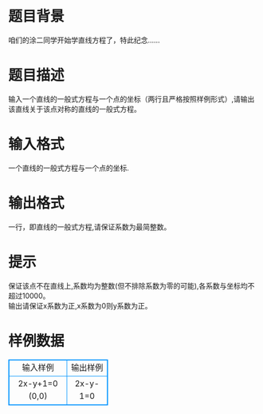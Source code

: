 # 

 
 # 题目背景 
咱们的涂二同学开始学直线方程了，特此纪念……<BR> 

 
 # 题目描述 
输入一个直线的一般式方程与一个点的坐标（两行且严格按照样例形式）,请输出该直线关于该点对称的直线的一般式方程。<BR> 

 
 # 输入格式 
一个直线的一般式方程与一个点的坐标.<BR> 

 
 # 输出格式 
一行，即直线的一般式方程,请保证系数为最简整数。<BR> 

 
 # 提示 
保证该点不在直线上,系数均为整数(但不排除系数为零的可能),各系数与坐标均不超过10000。<BR>输出请保证x系数为正,x系数为0则y系数为正。 
# 样例数据
<style>
        table,table tr th, table tr td { border:1px solid #0094ff; }
        table { width: 200px; min-height: 25px; line-height: 25px; text-align: center; border-collapse: collapse;}   
    </style>
<table>
	<tr>
		<td>输入样例</td>
		<td>输出样例</td>
	</tr>
<tr><td>2x-y+1=0
(0,0)
</td><td>2x-y-1=0
</td></tr></table>
